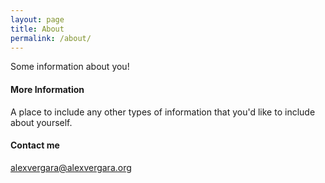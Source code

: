 ```yaml
---
layout: page
title: About
permalink: /about/
---
```


Some information about you!

#### More Information

A place to include any other types of information that you'd like to include about yourself.

#### Contact me

[alexvergara@alexvergara.org](mailto:alexvergara@alexvergara.org)
